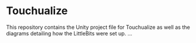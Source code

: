 # Touchualize

This repository contains the Unity project file for Touchualize as well as the diagrams detailing how the LittleBits were set up.
...
